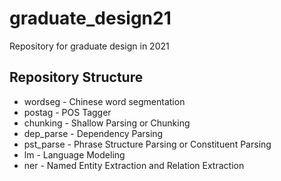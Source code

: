 # graduate_design21
Repository for graduate design in 2021
## Repository Structure
+ wordseg - Chinese word segmentation
+ postag - POS Tagger
+ chunking - Shallow Parsing or Chunking
+ dep_parse - Dependency Parsing
+ pst_parse - Phrase Structure Parsing or Constituent Parsing
+ lm - Language Modeling
+ ner - Named Entity Extraction and Relation Extraction